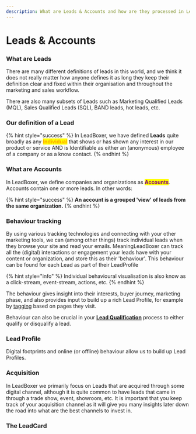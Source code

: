 ```yaml
---
description: What are Leads & Accounts and how are they processed in LeadBoxer
---
```


# Leads & Accounts

### What are Leads

There are many different definitions of leads in this world, and we think it does not really matter how anyone defines it as long they keep their definition clear and fixed within their organisation and throughout the marketing and sales workflow.

There are also many subsets of Leads such as Marketing Qualified Leads (MQL), Sales Qualified Leads (SQL), BAND leads, hot leads, etc.

### Our definition of a Lead

{% hint style="success" %}
In LeadBoxer, we have defined **Leads** quite broadly as any <mark style="color:orange;">**Individual**</mark> that shows or has shown any interest in our product or service AND is Identifiable as either an (anonymous) employee of a company or as a know contact.
{% endhint %}

### What are Accounts

In LeadBoxer, we define companies and organizations as <mark style="color:purple;">**Accounts**</mark>. Accounts contain one or more leads. In other words:

{% hint style="success" %}
**An account is a grouped 'view' of leads from the same organization.**
{% endhint %}

### Behaviour tracking

By using various tracking technologies and connecting with your other marketing tools, we can (among other things) track individual leads when they browse your site and read your emails. MeaningLeadBoxer can track all the (digital) interactions or engagement your leads have with your content or organization, and store this as their 'behaviour'. This behaviour can be found for each Lead as part of their LeadProfile&#x20;

{% hint style="info" %}
Individual behavioural visualisation is also know as a click-stream, event-stream, actions, etc.
{% endhint %}

The behaviour gives insight into their interests, buyer journey, marketing phase, and also provides input to build up a rich Lead Profile, for example by [tagging](../elements/lead-tags.md) based on pages they visit.

Behaviour can also be crucial in your [**Lead Qualification**](../../solutions/lead-qualification.md) process to either qualify or disqualify a lead.

### Lead Profile

Digital footprints and online (or offline) behaviour allow us to build up Lead Profiles.

### Acquisition

In LeadBoxer we primarily focus on Leads that are acquired through some digital channel, although it is quite common to have leads that came in through a trade show, event, showroom, etc. It is important that you keep track of your acquisition channel as it will give you many insights later down the road into what are the best channels to invest in.

### The LeadCard



##
